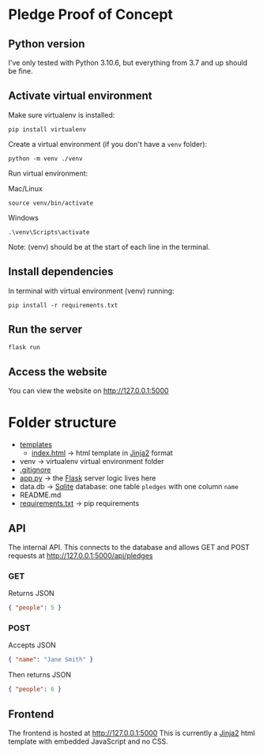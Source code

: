 # Pledge Proof of Concept

## Python version
I've only tested with Python 3.10.6, but everything from 3.7 and up should be fine.

## Activate virtual environment
Make sure virtualenv is installed:
```
pip install virtualenv
```

Create a virtual environment (if you don't have a `venv` folder):
```
python -m venv ./venv
```

Run virtual environment:

Mac/Linux
```
source venv/bin/activate
```

Windows
```
.\venv\Scripts\activate
```

Note: (venv) should be at the start of each line in the terminal.

## Install dependencies

In terminal with virtual environment (venv) running:
```
pip install -r requirements.txt
```

## Run the server
```
flask run
```

## Access the website
You can view the website on http://127.0.0.1:5000

# Folder structure

- [templates](https://github.com/annasapsfordfrancis/pledge-proof-of-concept/tree/main/templates)
    - [index.html](https://github.com/annasapsfordfrancis/pledge-proof-of-concept/blob/main/templates/index.html) -> html template in [Jinja2](https://jinja.palletsprojects.com/en/3.1.x/templates/) format
- venv -> virtualenv virtual environment folder
- [.gitignore](https://github.com/annasapsfordfrancis/pledge-proof-of-concept/blob/main/.gitignore)
- [app.py](https://github.com/annasapsfordfrancis/pledge-proof-of-concept/blob/main/app.py) -> the [Flask](https://flask.palletsprojects.com/en/2.2.x/quickstart/) server logic lives here
- data.db -> [Sqlite](https://docs.python.org/3/library/sqlite3.html) database: one table `pledges` with one column `name`
- README.md
- [requirements.txt](https://github.com/annasapsfordfrancis/pledge-proof-of-concept/blob/main/requirements.txt) -> pip requirements

## API
The internal API. This connects to the database and allows GET and POST requests at http://127.0.0.1:5000/api/pledges

### GET
Returns JSON
```json
{ "people": 5 }
```

### POST
Accepts JSON
```json
{ "name": "Jane Smith" }
```

Then returns JSON
```json
{ "people": 6 }
```

## Frontend
The frontend is hosted at http://127.0.0.1:5000
This is currently a [Jinja2](https://jinja.palletsprojects.com/en/3.1.x/templates/) html template with embedded JavaScript and no CSS.
